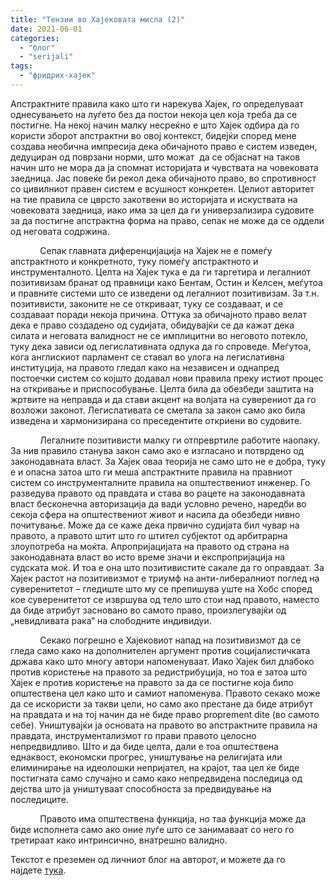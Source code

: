 ```yaml
---
title: "Тензии во Хајековата мисла (2)"
date: 2021-06-01
categories: 
  - "блог"
  - "serijali"
tags: 
  - "фридрих-хајек"
---
```


Апстрактните правила како што ги нарекува Хајек, го определуваат однесувањето на луѓето без да постои некоја цел која треба да се постигне. На некој начин малку несреќно е што Хајек одбира да го користи зборот апстрактни во овој контекст, бидејќи според мене создава необична импресија дека обичајното право е систем изведен, дедуциран од поврзани норми, што можат  да се објаснат на таков начин што не мора да ја спомнат историјата и чувствата на човековата заедница. Јас повеќе би рекол дека обичајното право, во спротивност со цивилниот правен систем е всушност конкретен. Целиот авторитет на тие правила се цврсто закотвени во историјата и искуствата на човековата заедница, иако има за цел да ги универзализира судовите за да постигне апстрактна форма на право, сепак не може да се оддели од неговата содржина.

            Сепак главната диференцијација на Хајек не е помеѓу апстрактното и конкретното, туку помеѓу апстрактното и инструменталното. Целта на Хајек тука е да ги таргетира и легалниот позитивизам бранат од правници како Бентам, Остин и Келсен, меѓутоа и правните системи што се изведени од легалниот позитивизам. За т.н. позитивисти, законите не се откриваат, туку се создаваат, и се создаваат поради некоја причина. Оттука за обичајното право велат дека е право создадено од судијата, обидувајќи се да кажат дека силата и неговата валидност не се имплицитни во неговото потекло, туку дека зависи од легислативната одлука да го спроведе. Меѓутоа, кога англискиот парламент се ставал во улога на легислативна институција, на правото гледал како на независен и однапред постоечки систем со којшто додавал нови правила преку истиот процес на откривање и приспособување. Целта била да обезбеди заштита на жртвите на неправда и да стави акцент на волјата на суверениот да го возложи законот. Легислативата се сметала за закон само ако била изведена и хармонизирана со преседентите откриени во судовите.

            Легалните позитивисти малку ги отпревртиле работите наопаку. За нив правило станува закон само ако е изгласано и потврдено од законодавната власт. За Хајек оваа теорија не само што не е добра, туку е и опасна затоа што ги меша апстрактните правила на правниот систем со инструменталните правила на општествениот инженер. Го разведува правото од правдата и става во рацете на законодавната власт бесконечна авторизација да вади условно речено, наредби во секоја сфера на општествениот живот и насила да обезбеди нивно почитување. Може да се каже дека првично судијата бил чувар на правото, а правото штит што го штител субјектот од арбитрарна злоупотреба на моќта. Апропријацијата на правото од страна на законодавната власт во исто време значи и експропријација на судската моќ. И тоа е она што позитивистите сакале да го оправдаат. За Хајек растот на позитивизмот е триумф на анти-либералниот поглед на суверенитетот – гледиште што му се препишува уште на Хобс според кое суверенитетот се извршува од тело што стои над правото, наместо да биде атрибут засновано во самото право, произлегувајќи од „невидливата рака“ на слободните индивидуи.

            Секако погрешно е Хајековиот напад на позитивизмот да се гледа само како на дополнителен аргумент против социјалистичката држава како што многу автори напоменуваат. Иако Хајек бил длабоко против користење на правото за редистрибуција, но тоа е затоа што Хајек е против користење на правото за да се постигне која било општествена цел како што и самиот напоменува. Правото секако може да се искористи за такви цели, но само ако престане да биде атрибут на правдата и на тој начин да не биде право proprement dite (во самото себе). Уништувајќи ја основата на правото во апстрактните правила на правдата, инструментализмот го прави правото целосно непредвидливо. Што и да биде целта, дали е тоа општествена еднаквост, економски прогрес, уништување на религијата или елиминирање на идеолошки непријател, на крајот, таа цел ќе биде постигната само случајно и само како непредвидена последица од дејства што ја уништуваат способноста за предвидување на последиците.

            Правото има општествена функција, но таа функција може да биде исполнета само ако оние луѓе што се занимаваат со него го третираат како интринсично, внатрешно валидно.

Текстот е преземен од личниот блог на авторот, и можете да го најдете [тука](https://ilijav.substack.com/p/-2?token=eyJ1c2VyX2lkIjoxNDA3Mjg0MCwicG9zdF9pZCI6MzY5MTg2NjUsIl8iOiJ4dnZJLyIsImlhdCI6MTYyMjIyNzA0NSwiZXhwIjoxNjIyMjMwNjQ1LCJpc3MiOiJwdWItNzIwODEiLCJzdWIiOiJwb3N0LXJlYWN0aW9uIn0.Fz0bYLHTzyoTmA4XBD2sfrbIMCG-zAzgvXRmzC8HI4M&fbclid=IwAR3fCeteFPspN2Uo1jM6D94kW3pSVHP2yCOQTDttNMYR92SBPj9G5Wr2uH4).
